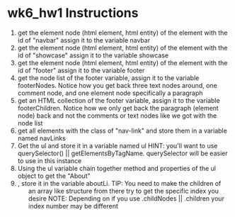 # wk6_hw1 Instructions

1. get the element node (html element, html entity) of the element with the id of "navbar" assign it to the variable navbar
2. get the element node (html element, html entity) of the element with the id of "showcase" assign it to the variable showcase
3. get the element node (html element, html entity) of the element with the id of "footer" assign it to the variable footer
4. get the node list of the footer variable, assign it to the variable footerNodes. Notice how you get back three text nodes around, one comment node, and one element node specifically a paragraph 
5. get an HTML collection of the footer variable, assign it to the variable footerChildren. Notice how we only get back the paragraph (element node) back and not the comments or text nodes like we got with the node list 
6. get all elements with the class of "nav-link" and store them in a variable named navLinks
7. Get the ul and store it in a variable named ul HINT: you'll want to use querySelector() || getElementsByTagName. querySelector will be easier to use in this instance
8. Using the ul variable chain together method and properties of the ul object to get the "About" <li>, store it in the variable aboutLi. TIP: You need to make the children of <ul> an array like structure from there try to get the specific index you desire NOTE: Depending on if you use .childNodes || .children your index number may be different 
